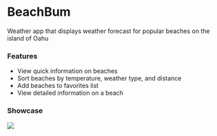 # BeachBum
Weather app that displays weather forecast for popular beaches on the island of Oahu

### Features 
* View quick information on beaches
* Sort beaches by temperature, weather type, and distance
* Add beaches to favorites list
* View detailed information on a beach

### Showcase
![](https://BeachBumm.github.io/BeachBummScreenShot2.png)
      

